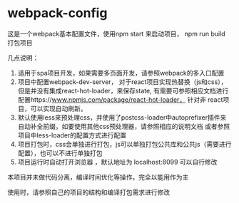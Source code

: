# webpack-config

这是一个webpack基本配置文件，使用npm start 来启动项目， npm run build 打包项目

几点说明：
1. 适用于spa项目开发，如果需要多页面开发，请参照webpack的多入口配置
2. 项目中配置webpack-dev-server， 对于react项目实现热替换（js和css），但是并没有集成react-hot-loader，来保存state,
   有需要可参照相应文档进行配置https://www.npmjs.com/package/react-hot-loader， 针对非 react项目，可以实现自动刷新。
3. 默认使用less来预处理css，并使用了postcss-loader中autoprefixer插件来自动补全前缀，如要使用其他css预处理器，请参照相应的说明文档
   或者参照项目中less-loader的配置方式进行配置
4. 项目打包时，css会单独进行打包，js可以单独打包公共库和公共js（需要进行配置），也可以不进行单独打包
5. 项目运行时自动打开浏览器 ，默认地址为 localhost:8099 可以自行修改





本项目并未做代码分离，编译时间优化等操作，完全以能用作为主

使用时，请参照自己的项目的结构和编译打包需求进行修改
